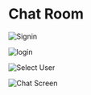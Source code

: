 
# Chat Room

![Signin](https://firebasestorage.googleapis.com/v0/b/netflix-clone-e2f38.appspot.com/o/Screenshot_2021-06-28-12-52-42-29_0732afe953c4492a7d903fd7be9520ec.jpg?alt=media&token=5b3bb50d-9b30-4188-a7d8-3f02237152af)

![login](https://firebasestorage.googleapis.com/v0/b/netflix-clone-e2f38.appspot.com/o/Screenshot_2021-06-28-12-52-45-72_0732afe953c4492a7d903fd7be9520ec.jpg?alt=media&token=d1a9b20b-ed49-40fb-8124-64cc3d743fa4)

![Select User](https://firebasestorage.googleapis.com/v0/b/netflix-clone-e2f38.appspot.com/o/2.jpg?alt=media&token=658e786f-d252-45b2-8d17-eaa6dd957a83)

![Chat Screen](https://firebasestorage.googleapis.com/v0/b/netflix-clone-e2f38.appspot.com/o/1.jpg?alt=media&token=4207fc0b-0922-43dd-86d4-23a16448bf10)

